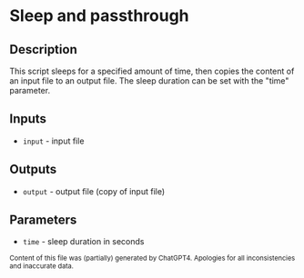 # Sleep and passthrough
## Description
This script sleeps for a specified amount of time, then copies the content of an input file to an output file. The sleep duration can be set with the "time" parameter.

## Inputs
- `input` - input file

## Outputs
- `output` - output file (copy of input file)

## Parameters
- `time` - sleep duration in seconds

<sub>Content of this file was (partially) generated by ChatGPT4. Apologies for all inconsistencies and inaccurate data.</sub>